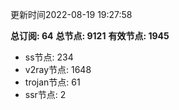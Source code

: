 更新时间2022-08-19 19:27:58

**总订阅: 64**
**总节点: 9121**
**有效节点: 1945**
- ss节点: 234
- v2ray节点: 1648
- trojan节点: 61
- ssr节点: 2
